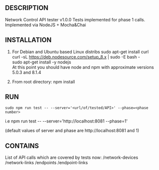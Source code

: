 ## DESCRIPTION
Network Control API tester v1.0.0
Tests implemented for phase 1 calls. Implemented via NodeJS + Mocha&Chai

## INSTALLATION
1. For Debian and Ubuntu based Linux distribs
	sudo apt-get install curl <br />
	curl -sL https://deb.nodesource.com/setup_8.x | sudo -E bash - <br />
	sudo apt-get install -y nodejs <br />
At this point you should have node and npm with approximate versions 5.0.3 and 8.1.4

2. From root directory:
	npm install


## RUN
	sudo npm run test -- --server='<url/of/tested/API>' --phase=<phase number>
i.e npm run test -- --server='http://localhost:8081 --phase=1'

(default values of server and phase are http://localhost:8081 and 1)

## CONTAINS
List of API calls which are covered by tests now: 
	/network-devices
	/network-links
	/endpoints
	/endpoint-links

